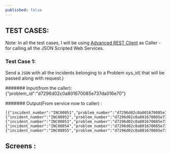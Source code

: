 ```yaml
---
published: false
---
```


## TEST CASES:

Note: In all the test cases, I will be using [Advanced REST Client](https://chrome.google.com/webstore/detail/advanced-rest-client/hgmloofddffdnphfgcellkdfbfbjeloo) as Caller - for calling all the JSON Scripted Web Services.

### Test Case 1: 

Send a `JSON` with all the incidents belonging to a Problem sys_id( that will be passed along with request.)

####### Input(from the caller): {"problem_id":"d7296d02c0a801670085e737da016e70"}

####### Output(From service now to caller) : 
```
[{"incident_number":"INC00051","problem_number":"d7296d02c0a801670085e737da016e70"},{"incident_number":"INC00052","problem_number":"d7296d02c0a801670085e737da016e70"},{"incident_number":"INC00053","problem_number":"d7296d02c0a801670085e737da016e70"},{"incident_number":"INC00054","problem_number":"d7296d02c0a801670085e737da016e70"},{"incident_number":"INC00055","problem_number":"d7296d02c0a801670085e737da016e70"}]
```

## Screens : 

[](/http://servicenowdiary.com/wp-content/uploads/2013/07/TestCase1.png)


